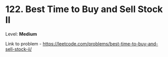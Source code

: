 # 122. Best Time to Buy and Sell Stock II

Level: **Medium**

Link to problem - https://leetcode.com/problems/best-time-to-buy-and-sell-stock-ii/
